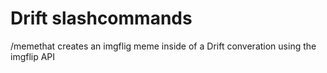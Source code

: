 # Drift slashcommands
/memethat creates an imgflig meme inside of a Drift converation using the imgflip API
